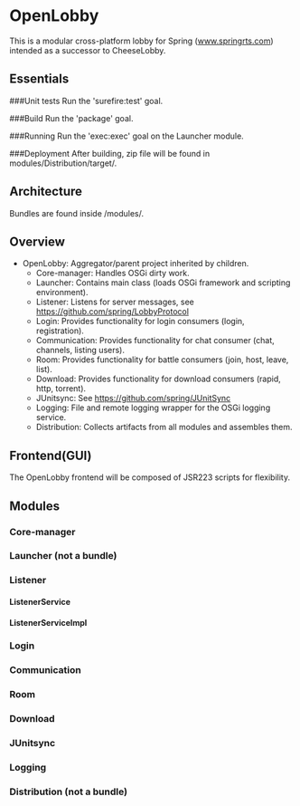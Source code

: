 # OpenLobby
This is a modular cross-platform lobby for Spring (www.springrts.com) intended as a successor to CheeseLobby.

Essentials
-----	
###Unit tests
Run the 'surefire:test' goal.
	
###Build
Run the 'package' goal.

###Running
Run the 'exec:exec' goal on the Launcher module.

###Deployment
After building, zip file will be found in modules/Distribution/target/.

Architecture
------------
Bundles are found inside /modules/.

## Overview
- OpenLobby:			Aggregator/parent project inherited by children.
	- Core-manager: 	Handles OSGi dirty work.
	- Launcher: 		Contains main class (loads OSGi framework and scripting environment).
	- Listener: 		Listens for server messages, see https://github.com/spring/LobbyProtocol
	- Login:			Provides functionality for login consumers (login, registration).
	- Communication:	Provides functionality for chat consumer (chat, channels, listing users).
	- Room:				Provides functionality for battle consumers (join, host, leave, list).
	- Download:			Provides functionality for download consumers (rapid, http, torrent).
	- JUnitsync:		See https://github.com/spring/JUnitSync	
	- Logging:			File and remote logging wrapper for the OSGi logging service.
	- Distribution:		Collects artifacts from all modules and assembles them.
	
## Frontend(GUI)
The OpenLobby frontend will be composed of JSR223 scripts for flexibility.

## Modules
### Core-manager
### Launcher (not a bundle)
### Listener
#### ListenerService
#### ListenerServiceImpl
### Login
### Communication
### Room
### Download
### JUnitsync
### Logging
### Distribution (not a bundle)
